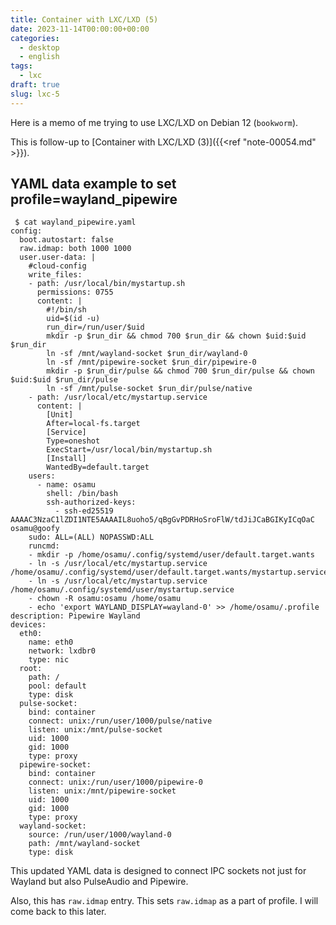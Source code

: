 ```yaml
---
title: Container with LXC/LXD (5)
date: 2023-11-14T00:00:00+00:00
categories:
  - desktop
  - english
tags:
  - lxc
draft: true
slug: lxc-5
---
```


Here is a memo of me trying to use LXC/LXD on Debian 12 (`bookworm`).

This is follow-up to [Container with LXC/LXD (3)]({{<ref "note-00054.md" >}}).

## YAML data example to set profile=wayland_pipewire

```
 $ cat wayland_pipewire.yaml
config:
  boot.autostart: false
  raw.idmap: both 1000 1000
  user.user-data: |
    #cloud-config
    write_files:
    - path: /usr/local/bin/mystartup.sh
      permissions: 0755
      content: |
        #!/bin/sh
        uid=$(id -u)
        run_dir=/run/user/$uid
        mkdir -p $run_dir && chmod 700 $run_dir && chown $uid:$uid $run_dir
        ln -sf /mnt/wayland-socket $run_dir/wayland-0
        ln -sf /mnt/pipewire-socket $run_dir/pipewire-0
        mkdir -p $run_dir/pulse && chmod 700 $run_dir/pulse && chown $uid:$uid $run_dir/pulse
        ln -sf /mnt/pulse-socket $run_dir/pulse/native
    - path: /usr/local/etc/mystartup.service
      content: |
        [Unit]
        After=local-fs.target
        [Service]
        Type=oneshot
        ExecStart=/usr/local/bin/mystartup.sh
        [Install]
        WantedBy=default.target
    users:
      - name: osamu
        shell: /bin/bash
        ssh-authorized-keys:
          - ssh-ed25519 AAAAC3NzaC1lZDI1NTE5AAAAIL8uoho5/qBgGvPDRHoSroFlW/tdJiJCaBGIKyICqOaC osamu@goofy
    sudo: ALL=(ALL) NOPASSWD:ALL
    runcmd:
    - mkdir -p /home/osamu/.config/systemd/user/default.target.wants
    - ln -s /usr/local/etc/mystartup.service /home/osamu/.config/systemd/user/default.target.wants/mystartup.service
    - ln -s /usr/local/etc/mystartup.service /home/osamu/.config/systemd/user/mystartup.service
    - chown -R osamu:osamu /home/osamu
    - echo 'export WAYLAND_DISPLAY=wayland-0' >> /home/osamu/.profile
description: Pipewire Wayland
devices:
  eth0:
    name: eth0
    network: lxdbr0
    type: nic
  root:
    path: /
    pool: default
    type: disk
  pulse-socket:
    bind: container
    connect: unix:/run/user/1000/pulse/native
    listen: unix:/mnt/pulse-socket
    uid: 1000
    gid: 1000
    type: proxy
  pipewire-socket:
    bind: container
    connect: unix:/run/user/1000/pipewire-0
    listen: unix:/mnt/pipewire-socket
    uid: 1000
    gid: 1000
    type: proxy
  wayland-socket:
    source: /run/user/1000/wayland-0
    path: /mnt/wayland-socket
    type: disk
```

This updated YAML data is designed to connect IPC sockets not just for Wayland
but also PulseAudio and Pipewire.

Also, this has `raw.idmap` entry.  This sets `raw.idmap` as a part of profile.
I will come back to this later.





<!--

https://documentation.ubuntu.com/lxd/en/latest/userns-idmap/
Idmaps for user namespace
LXD runs safe containers. This is achieved mostly through the use of user namespaces which make it possible to run containers unprivileged, greatly limiting the attack surface.

User namespaces work by mapping a set of UIDs and GIDs on the host to a set of UIDs and GIDs in the container.

For example, we can define that the host UIDs and GIDs from 100000 to 165535 may be used by LXD and should be mapped to UID/GID 0 through 65535 in the container.

As a result a process running as UID 0 in the container will actually be running as UID 100000.

Allocations should always be of at least 65536 UIDs and GIDs to cover the POSIX range including root (0) and nobody (65534).

Kernel support
User namespaces require a kernel >= 3.12, LXD will start even on older kernels but will refuse to start containers.

Allowed ranges
On most hosts, LXD will check /etc/subuid and /etc/subgid for allocations for the lxd user and on first start, set the default profile to use the first 65536 UIDs and GIDs from that range.

If the range is shorter than 65536 (which includes no range at all), then LXD will fail to create or start any container until this is corrected.

If some but not all of /etc/subuid, /etc/subgid, newuidmap (path lookup) and newgidmap (path lookup) can be found on the system, LXD will fail the startup of any container until this is corrected as this shows a broken shadow setup.

If none of those files can be found, then LXD will assume a 1000000000 UID/GID range starting at a base UID/GID of 1000000.

This is the most common case and is usually the recommended setup when not running on a system which also hosts fully unprivileged containers (where the container runtime itself runs as a user).

Varying ranges between hosts
The source map is sent when moving containers between hosts so that they can be remapped on the receiving host.

Different idmaps per container
LXD supports using different idmaps per container, to further isolate containers from each other. This is controlled with two per-container configuration keys, security.idmap.isolated and security.idmap.size.

Containers with security.idmap.isolated will have a unique ID range computed for them among the other containers with security.idmap.isolated set (if none is available, setting this key will simply fail).

Containers with security.idmap.size set will have their ID range set to this size. Isolated containers without this property set default to a ID range of size 65536; this allows for POSIX compliance and a nobody user inside the container.

To select a specific map, the security.idmap.base key will let you override the auto-detection mechanism and tell LXD what host UID/GID you want to use as the base for the container.

These properties require a container reboot to take effect.

Custom idmaps
LXD also supports customizing bits of the idmap, e.g. to allow users to bind mount parts of the host’s file system into a container without the need for any UID-shifting file system. The per-container configuration key for this is raw.idmap, and looks like:

both 1000 1000
uid 50-60 500-510
gid 100000-110000 10000-20000
The first line configures both the UID and GID 1000 on the host to map to UID 1000 inside the container (this can be used for example to bind mount a user’s home directory into a container).

The second and third lines map only the UID or GID ranges into the container, respectively. The second entry per line is the source ID, i.e. the ID on the host, and the third entry is the range inside the container. These ranges must be the same size.

This property requires a container reboot to take effect.

https://discuss.linuxcontainers.org/t/need-id-mapping-root-and-user-in-container-to-same-user-in-host/15461
Need ID mapping root and user in container to same user in host
...
This is not possible AFAIK. So what I did?

lxc config set t7 raw.idmap "both 1000 0"
This maps my user in the host (1000:1000) to the root user into the LXD container.

What did I get?: my docker containers running inside the LXD container can manage devices and resources as root, and they can access all the directory binds that I need (owned by user 1000:1000 in the host).


https://gihyo.jp/admin/serial/01/ubuntu-recipe/0479
第479回
LXDコンテナとホストの間でファイルを共有する方法


ホストのディレクトリーツリーをbind mountする
名前空間による制限により、コンテナからホストのルートファイルシステムを直接見ることはできません。またAppArmorにより、コンテナ内部からのブロックファイルのmountは禁止されています。もしコンテナとホストの間、もしくは同じホスト上のコンテナ間でファイルやディレクトリを共有したい場合は、コンテナの設定でbind mountする方法が便利です。

$ lxc config device add sample share disk source=/srv/shared path=/srv/shared
上記のコマンドはホストの/srv/shared（source=オプション）を、コンテナ内部の/srv/shared（path=オプション）としてbind mountします。つまりホストとコンテナで/srv/sharedを共有できるというわけです。

lxc configによる設定は永続的に反映されますので、コンテナの再起動を行ってもそのまま残っています。

$ lxc config show sample
（中略）
devices:
  nfsdir:
    path: /srv/shared
    source: /srv/shared
    type: disk
（後略）
この方法のメリットは、ホスト側のファイルシステムに関係なく同じ方法でコンテナと共有できることです。たとえばコンテナの内部からNFSディレクトリをmountする場合も、一度ホスト側でNFSディレクトリをmountしておけば、それをそのままコンテナにbind mountできるのです。よって同じホスト上のコンテナ間だけでなく、ネットワーク越しのコンテナ間ともファイルやディレクトリを共有できます。

ただしlxc fileと異なり、UID等のマッピングの変更は行いません。よってコンテナの一般ユーザーで作ったファイルやディレクトリのオーナーは、ホストから見るととても大きなUIDを持っていることになります。

ホストとコンテナでUID等を一致させる
bind mountによる共有ディレクトリを使う場合、ホストとコンテナで一般ユーザーのUID等を一致させたほうが便利です。つまりコンテナのUID=1000はホストでもUID=1000にします。もちろんrootを一致させるとそれはとどのつまり「ほぼ特権コンテナ」となりますので、非特権コンテナにしておく意味が薄れます。あくまで「普段使うユーザー」のみUIDを一致させるのです。理想的にはそのユーザーはsudoグループに入っていないほうがいいでしょう。

UID等のマッピングは/etc/subuid、/etc/subgidファイルで管理しています。UID=1000、GID=1000のユーザーとグループはホストとコンテナで一致したい場合は次のように設定します。

$ echo "root:1000:1" | sudo tee -a /etc/subuid
$ echo "root:1000:1" | sudo tee -a /etc/subgid
このうちrootは今回設定したUID等のマッピングを許可するユーザーです。LXDの場合はrootがコンテナ起動時にマッピングを行うのでrootにしています。書式は「USER:START:COUNT」です。上記設定の場合は、「⁠ID=1000から1つ」になります。もちろん「1」を「100」にして複数のUIDをマッピングすることも可能です。

コンテナ内部のマッピングに関する設定は、コンテナごとに行います。

$ lxc config set sample raw.idmap 'both 1000 1000'
「both」はUIDとGID両方に同じ値を設定するパラメーターです。書式は「both HOST_ID CONTAINER_ID」となります。HOST_IDにはホスト上のUID/GIDを、CONTAINER_IDにはHOST_IDをコンテナの中にマップした時のIDを記述します。言い換えると「ホスト上のUID/GID 1000をコンテナ上のUID/GID 1000として扱う」ということです。

もしUID/GIDを異なる値にしたい場合はbothのかわりにuidやgidを使います。

ホスト上のUID=1010をコンテナ上ではUID=1000として扱いたい場合
uid 1010 1000

ホスト上のGID=1011をコンテナ上ではGID=1000として扱いたい場合
gid 1011 1000
uidとgidを同時に設定したい場合は、改行でつなぎます。しかしながらlxc configコマンドは直接改行を扱えません。そこで設定内容を標準入力から受け付けるようにして、そこにパイプで設定内容を流し込みます。

$ echo -e "uid 1010 1000\ngid 1011 1000" | lxc config set xenial raw.idmap -
ハイフンをつないで範囲を指定することも可能です。この場合、マッピング元とマッピング先の個数が同じになるようにしてください。

変更した設定を反映するには、一度そのコンテナを再起動します。冒頭と同じようにプロセスのUIDをコンテナとホストで比べたら、UID=0はマッピングされているものの、UID=1000はコンテナとホストで一致していることがわかるはずです。

これらを組み合わせれば、ホスト・コンテナ間のファイルやディレクトリのアクセス権をそれなりにコントロールできることでしょう。
---------------
https://stgraber.org/2017/06/15/custom-user-mappings-in-lxd-containers/
Introduction
As you may know, LXD uses unprivileged containers by default.
The difference between an unprivileged container and a privileged one is whether the root user in the container is the “real” root user (uid 0 at the kernel level).

The way unprivileged containers are created is by taking a set of normal UIDs and GIDs from the host, usually at least 65536 of each (to be POSIX compliant) and mapping those into the container.

The most common example and what most LXD users will end up with by default is a map of 65536 UIDs and GIDs, with a host base id of 100000. This means that root in the container (uid 0) will be mapped to the host uid 100000 and uid 65535 in the container will be mapped to uid 165535 on the host. UID/GID 65536 and higher in the container aren’t mapped and will return an error if you attempt to use them.

From a security point of view, that means that anything which is not owned by the users and groups mapped into the container will be inaccessible. Any such resource will show up as being owned by uid/gid “-1” (rendered as 65534 or nobody/nogroup in userspace). It also means that should there be a way to escape the container, even root in the container would find itself with just as much privileges on the host as a nobody user.

LXD does offer a number of options related to unprivileged configuration:

Increasing the size of the default uid/gid map
Setting up per-container maps
Punching holes into the map to expose host users and groups
Increasing the size of the default map
As mentioned above, in most cases, LXD will have a default map that’s made of 65536 uids/gids.

In most cases you won’t have to change that. There are however a few cases where you may have to:

You need access to uid/gid higher than 65535.
This is most common when using network authentication inside of your containers.
You want to use per-container maps.
In which case you’ll need 65536 available uid/gid per container.
You want to punch some holes in your container’s map and need access to host uids/gids.
The default map is usually controlled by the “shadow” set of utilities and files. On systems where that’s the case, the “/etc/subuid” and “/etc/subgid” files are used to configure those maps.

On systems that do not have a recent enough version of the “shadow” package. LXD will assume that it doesn’t have to share uid/gid ranges with anything else and will therefore assume control of a billion uids and gids, starting at the host uid/gid 100000.

But the common case, is a system with a recent version of shadow.
An example of what the configuration may look like is:

stgraber@castiana:~$ cat /etc/subuid
lxd:100000:65536
root:100000:65536

stgraber@castiana:~$ cat /etc/subgid
lxd:100000:65536
root:100000:65536
The maps for “lxd” and “root” should always be kept in sync. LXD itself is restricted by the “root” allocation. The “lxd” entry is used to track what needs to be removed if LXD is uninstalled.

Now if you want to increase the size of the map available to LXD. Simply edit both of the files and bump the last value from 65536 to whatever size you need. I tend to bump it to a billion just so I don’t ever have to think about it again:

stgraber@castiana:~$ cat /etc/subuid
lxd:100000:1000000000
root:100000:1000000000

stgraber@castiana:~$ cat /etc/subgid
lxd:100000:1000000000
root:100000:100000000
After altering those files, you need to restart LXD to have it detect the new map:

root@vorash:~# systemctl restart lxd
root@vorash:~# cat /var/log/lxd/lxd.log
lvl=info msg="LXD 2.14 is starting in normal mode" path=/var/lib/lxd t=2017-06-14T21:21:13+0000
lvl=warn msg="CGroup memory swap accounting is disabled, swap limits will be ignored." t=2017-06-14T21:21:13+0000
lvl=info msg="Kernel uid/gid map:" t=2017-06-14T21:21:13+0000
lvl=info msg=" - u 0 0 4294967295" t=2017-06-14T21:21:13+0000
lvl=info msg=" - g 0 0 4294967295" t=2017-06-14T21:21:13+0000
lvl=info msg="Configured LXD uid/gid map:" t=2017-06-14T21:21:13+0000
lvl=info msg=" - u 0 1000000 1000000000" t=2017-06-14T21:21:13+0000
lvl=info msg=" - g 0 1000000 1000000000" t=2017-06-14T21:21:13+0000
lvl=info msg="Connecting to a remote simplestreams server" t=2017-06-14T21:21:13+0000
lvl=info msg="Expiring log files" t=2017-06-14T21:21:13+0000
lvl=info msg="Done expiring log files" t=2017-06-14T21:21:13+0000
lvl=info msg="Starting /dev/lxd handler" t=2017-06-14T21:21:13+0000
lvl=info msg="LXD is socket activated" t=2017-06-14T21:21:13+0000
lvl=info msg="REST API daemon:" t=2017-06-14T21:21:13+0000
lvl=info msg=" - binding Unix socket" socket=/var/lib/lxd/unix.socket t=2017-06-14T21:21:13+0000
lvl=info msg=" - binding TCP socket" socket=[::]:8443 t=2017-06-14T21:21:13+0000
lvl=info msg="Pruning expired images" t=2017-06-14T21:21:13+0000
lvl=info msg="Updating images" t=2017-06-14T21:21:13+0000
lvl=info msg="Done pruning expired images" t=2017-06-14T21:21:13+0000
lvl=info msg="Done updating images" t=2017-06-14T21:21:13+0000
root@vorash:~#
As you can see, the configured map is logged at LXD startup and can be used to confirm that the reconfiguration worked as expected.

You’ll then need to restart your containers to have them start using your newly expanded map.

Per container maps
Provided that you have a sufficient amount of uid/gid allocated to LXD, you can configure your containers to use their own, non-overlapping allocation of uids and gids.

This can be useful for two reasons:

You are running software which alters kernel resource ulimits.
Those user-specific limits are tied to a kernel uid and will cross container boundaries leading to hard to debug issues where one container can perform an action but all others are then unable to do the same.
You want to know that should there be a way for someone in one of your containers to somehow get access to the host that they still won’t be able to access or interact with any of the other containers.
The main downsides to using this feature are:

It’s somewhat wasteful with using 65536 uids and gids per container.
That being said, you’d still be able to run over 60000 isolated containers before running out of system uids and gids.
It’s effectively impossible to share storage between two isolated containers as everything written by one will be seen as -1 by the other. There is ongoing work around virtual filesystems in the kernel that will eventually let us get rid of that limitation.
To have a container use its own distinct map, simply run:

stgraber@castiana:~$ lxc config set test security.idmap.isolated true
stgraber@castiana:~$ lxc restart test
stgraber@castiana:~$ lxc config get test volatile.last_state.idmap
[{"Isuid":true,"Isgid":false,"Hostid":165536,"Nsid":0,"Maprange":65536},{"Isuid":false,"Isgid":true,"Hostid":165536,"Nsid":0,"Maprange":65536}]
The restart step is needed to have LXD remap the entire filesystem of the container to its new map.
Note that this step will take a varying amount of time depending on the number of files in the container and the speed of your storage.

As can be seen above, after restart, the container is shown to have its own map of 65536 uids/gids.

If you want LXD to allocate more than the default 65536 uids/gids to an isolated container, you can bump the size of the allocation with:

stgraber@castiana:~$ lxc config set test security.idmap.size 200000
stgraber@castiana:~$ lxc restart test
stgraber@castiana:~$ lxc config get test volatile.last_state.idmap
[{"Isuid":true,"Isgid":false,"Hostid":165536,"Nsid":0,"Maprange":200000},{"Isuid":false,"Isgid":true,"Hostid":165536,"Nsid":0,"Maprange":200000}]
If you’re trying to allocate more uids/gids than are left in LXD’s allocation, LXD will let you know:

stgraber@castiana:~$ lxc config set test security.idmap.size 2000000000
error: Not enough uid/gid available for the container.
Direct user/group mapping
The fact that all uids/gids in an unprivileged container are mapped to a normally unused range on the host means that sharing of data between host and container is effectively impossible.

Now, what if you want to share your user’s home directory with a container?

The obvious answer to that is to define a new “disk” entry in LXD which passes your home directory to the container:

stgraber@castiana:~$ lxc config device add test home disk source=/home/stgraber path=/home/ubuntu
Device home added to test
So that was pretty easy, but did it work?

stgraber@castiana:~$ lxc exec test -- bash
root@test:~# ls -lh /home/
total 529K
drwx--x--x 45 nobody nogroup 84 Jun 14 20:06 ubuntu
No. The mount is clearly there, but it’s completely inaccessible to the container.
To fix that, we need to take a few extra steps:

Allow LXD’s use of our user uid and gid
Restart LXD to have it load the new map
Set a custom map for our container
Restart the container to have the new map apply
stgraber@castiana:~$ printf "lxd:$(id -u):1\nroot:$(id -u):1\n" | sudo tee -a /etc/subuid
lxd:201105:1
root:201105:1

stgraber@castiana:~$ printf "lxd:$(id -g):1\nroot:$(id -g):1\n" | sudo tee -a /etc/subgid
lxd:200512:1
root:200512:1

stgraber@castiana:~$ sudo systemctl restart lxd

stgraber@castiana:~$ printf "uid $(id -u) 1000\ngid $(id -g) 1000" | lxc config set test raw.idmap -

stgraber@castiana:~$ lxc restart test
At which point, things should be working in the container:

stgraber@castiana:~$ lxc exec test -- su ubuntu -l
ubuntu@test:~$ ls -lh
total 119K
drwxr-xr-x 5  ubuntu ubuntu 8 Feb 18 2016 data
drwxr-x--- 4  ubuntu ubuntu 6 Jun 13 17:05 Desktop
drwxr-xr-x 3  ubuntu ubuntu 28 Jun 13 20:09 Downloads
drwx------ 84 ubuntu ubuntu 84 Sep 14 2016 Maildir
drwxr-xr-x 4  ubuntu ubuntu 4 May 20 15:38 snap
ubuntu@test:~$

Conclusion
User namespaces, the kernel feature that makes those uid/gid mappings possible is a very powerful tool which finally made containers on Linux safe by design. It is however not the easiest thing to wrap your head around and all of that uid/gid map math can quickly become a major issue.

In LXD we’ve tried to expose just enough of those underlying features to be useful to our users while doing the actual mapping math internally. This makes things like the direct user/group mapping above significantly easier than it otherwise would be.

Going forward, we’re very interested in some of the work around uid/gid remapping at the filesystem level, this would let us decouple the on-disk user/group map from that used for processes, making it possible to share data between differently mapped containers and alter the various maps without needing to also remap the entire filesystem.

Extra information
The main LXD website is at: https://linuxcontainers.org/lxd
Development happens on Github at: https://github.com/lxc/lxd
Discussion forun: https://discuss.linuxcontainers.org
Mailing-list support happens on: https://lists.linuxcontainers.org
IRC support happens in: #lxcontainers on irc.freenode.net
Try LXD online: https://linuxcontainers.org/lxd/try-it


----
https://stackoverflow.com/questions/71738168/linux-container-failed-to-set-up-id-mapping


your mappings look quite wrong... syntax should be :

/etc/subuid

[local unprivileged user on the host that will run the container]:[uid on the host start at(this is inexisting uid on the host and it is ok)]:[number/range of uid to map]

e.g : toto:100000:65535

/etc/subuid

[local unprivileged group on the host that will run the container]:[guid on the host start at(this is inexisting gid on the host and it is ok)]:[number/range of uid to map]

e.g : toto:100000:65535

config

then, in the config file of the container, if you want to restrict the access further, you can do some specific mappings:

lxc.idmap = u 0 100000 1

lxc.idmap = g 0 100000 1

lxc.idmap = u 33 100033 1

lxc.idmap = g 33 100033 1

will map the uid and gid 0 (root) in the container to uid and gid 100000 on the host

will map the uid and gid 33 (www-data) in the container to uid and gid 100033 on the host

--------------

LXDのコンテナ中でホストのホームディレクトリを読み書きする方法
https://qiita.com/m-shibata/items/2969ab84bab9235d25f0
https://ubuntu.com/blog/mounting-your-home-directory-in-lxd
Mounting your home directory in LXD
As of LXD stable 2.0.8 and feature release 2.6, LXD has support for various UID and GID map related manipulaions. A common question is: “How do I bind-mount my home directory into a container?” and before the answer was “well, it’s complicated but you can do it; it’s slightly less complicated if you do it in privleged containers”. However, with this feature, now you can do it very easily in unprivileged containers.

First, find out your uid on the host:

$ id
uid=1000(tycho) gid=1000(tycho) groups=1000(tycho),4(adm),24(cdrom),27(sudo),30(dip),46(plugdev),112(lpadmin),124(sambashare),129(libvirtd),149(lxd),150(sbuild)
On standard Ubuntu hosts, the uid of the first user is 1000. Now, we need to allow LXD to remap to remap this id; you’ll need an additional entry for root to do this:

$ echo 'root:1000:1' | sudo tee -a /etc/subuid /etc/subgid
Now, create a container, and set the idmap up to map both uid and gid 1000 to uid and gid 1000 inside the container.

$ lxc init ubuntu-daily:z zesty
Creating zesty

$ lxc config set zesty raw.idmap 'both 1000 1000'
Finally, set up your home directory to be mounted in the container:

$ lxc config device add zesty homedir disk source=/home/tycho path=/home/ubuntu
And leave an insightful message for users of the container:

$ echo 'meshuggah rocks' >> message
Finally, start your container and read the message:

$ lxc start zesty
$ lxc exec zesty cat /home/ubuntu/message
meshuggah rocks
And enjoy the insight offered to you by your home directory 🙂


Sunday, August 28, 2022
LXD Containers for Wayland GUI Apps
https://blog.swwomm.com/2022/08/lxd-containers-for-wayland-gui-apps.html

---
Install any OS via ISO in a Virtual machine/VM
https://discuss.linuxcontainers.org/t/install-any-os-via-iso-in-a-virtual-machine-vm/9281
Windows VM:
Take a look at: Running virtual machines with LXD 4.0 147
or:
How to run a Windows virtual machine on LXD on Linux 141

Linux VM:

Start an empty VM with:
Note: Change VM-name to a custom name you choose.

lxc init VM-name --empty --vm

Note: In some cases it might be required to disable SecureBoot, when it blocks the .iso file (Recommendation: Disable only when necessary!).
You can do this, either by adding -c security.secureboot=false to the init/launch command
or by modifying the config key of an existing VM with: lxc config set VM-name security.secureboot=false.

Grow the VMs filesystem size:
The default size is mostly too small.
You can choose what size you think is reasonable, in this example I use 15 Gigabyte (GB).

lxc config device override VM-name root size=15GB

Add the .iso file to the VM via a disk device:
Note: Adjust the values accordingly.

lxc config device add VM-name custom-device-name disk source=/home/user/pathtoiso/isoname.iso

Start the VM with GUI:
lxc start VM-name --console=vga

--console=vga will open a VGA console.

(Note: You maybe need to install additional software for this, see GUI in Virtual Machines/VMs)

Remove disk device:
After installation you can remove the disk device, with:
lxc config device remove VM-name device-name

(optional) Convert your VM to an image:
So you can use it in the future.

lxc publish VM-name --alias custom-image-name


-----------
https://ubuntu.com/tutorials/how-to-launch-an-instantly-functional-linux-desktop-vm-with-lxd#2-initiate-an-ubuntu-desktop-vm
How to launch an instantly functional Linux desktop VM with LXD

The full command for launching an Ubuntu 22.04 VM would then look like this:

lxc launch images:ubuntu/22.04/desktop ubuntu --vm -c limits.cpu=4 -c limits.memory=4GiB --console=vga


Launching an Archlinux Desktop VM is similar to what we’ve done previously with Ubuntu, with a single addition - disabling secure boot.

The full command for launching an Archlinux VM would then look like this:

lxc launch images:archlinux/desktop-gnome archlinux --vm -c security.secureboot=false -c limits.cpu=4 -c limits.memory=4GiB --console=vga



----------

How to run Docker inside LXD containers
https://ubuntu.com/tutorials/how-to-run-docker-inside-lxd-containers#1-overview

Btrfs is one of the storage pools Docker supports natively, so we should create a new btrfs storage pool and we will call it “docker”:

lxc storage create docker btrfs

Now we can create a new LXD instance and call it “demo”:

lxc launch images:ubuntu/20.04 demo

We can proceed and create a new storage volume on the “docker” storage pool created earlier:

lxc storage volume create docker demo

We will attach it to the “demo” container and call the device being added as “docker”. Source volume is “demo” we created earlier, and we want that volume to be used for /var/lib/docker:

lxc config device add demo docker disk pool=docker source=demo path=/var/lib/docker

We need to add additional configuration so that Docker works well inside the container.

First we should allow nested containers required for Docker. Then, there are two additional security options needed - to intercept and emulate system calls. This normally wouldn’t be allowed inside LXD default unprivileged containers, but Docker relies on it for its layers, so it is okay to enable it.

lxc config set demo security.nesting=true security.syscalls.intercept.mknod=true security.syscalls.intercept.setxattr=true

To apply these changes, we need to restart the instance:

lxc restart demo




3. Install Docker
To install Docker, we start by going inside the container:

lxc exec demo bash

Now we can follow the normal Docker installation instructions. Paste the following command:

sudo apt-get update

 sudo apt-get install \
 ca-certificates \
 curl \
 gnupg \
  lsb-release
Now we need to add Docker’s official GPG key:

curl -fsSL https://download.docker.com/linux/ubuntu/gpg | sudo gpg \
--dearmor -o /usr/share/keyrings/docker-archive-keyring.gpg
And now we can install the Docker repository:

echo \
"deb [arch=$(dpkg --print-architecture) signed-by=/usr/share/keyrings/docker-archive-keyring.gpg] https://download.docker.com/linux/ubuntu \
$(lsb_release -cs) stable" | sudo tee /etc/apt/sources.list.d/docker.list > /dev/null
Finally, we can install Docker itself:

sudo apt-get update
sudo apt-get install docker-ce docker-ce-cli containerd.io


4. Test your Docker container
Now we have Docker up and running. Let’s test it by running an Ubuntu Docker container:

docker run -it ubuntu bash

And we can run the following to check that the processes are running correctly:

ps aux

And that’s it! Now you have a working Ubuntu Docker container inside of an LXD container. You can use it, or you can spin up another Docker image and proceed to use it according to your needs.

5. Additional information
Vast majority of Docker images will run fine inside LXD containers. However, few might not run properly. The reason for this is that LXD runs all its container unprivileged by default, which limits some of the actions of the user. Docker, on the other hand, runs privileged containers, and some actions might expect more privileges than LXD gives them, causing potential failures. For example, if you’re running something inside a docker container that expects to run as root, it won’t be able to do actions as a real root user but rather only as root inside of the LXD container, which is more constrained.

-----
https://ubuntu.com/blog/howto-automatically-import-your-public-ssh-keys-into-lxd-instances
Just another reason why LXD is so awesome…

You can easily configure your own cloud-init configuration into your LXD instance profile.

In my case, I want cloud-init to automatically ssh-import-id kirkland, to fetch my keys from Launchpad.  Alternatively, I could use gh:dustinkirkland to fetch my keys from Github.

Here’s how!

First, edit your default LXD profile (or any other, for that matter):

$ lxc profile edit default
Then, add the config snippet, like this:

config:
  user.vendor-data: |
    #cloud-config
    users:
      - name: root
        ssh-import-id: gh:dustinkirkland
        shell: /bin/bash
description: Default LXD profile
devices:
  eth0:
    name: eth0
    nictype: bridged
    parent: lxdbr0
    type: nic
name: default
Save and quit in your interactive editor, and then launch a new instance:

$ lxc launch ubuntu:x
Creating amazed-manatee
Starting amazed-manatee
Find your instance’s IP address:

$ lxc list
+----------------+---------+----------------------+----------------------------------------------+------------+-----------+
|      NAME      |  STATE  |         IPV4         |                     IPV6                     |    TYPE    | SNAPSHOTS |
+----------------+---------+----------------------+----------------------------------------------+------------+-----------+
| amazed-manatee | RUNNING | 10.163.22.135 (eth0) | fdce:be5e:b787:f7d2:216:3eff:fe1c:773 (eth0) | PERSISTENT | 0         |
+----------------+---------+----------------------+----------------------------------------------+------------+-----------+
And now SSH in!

$ ssh ubuntu@10.163.22.135
$ ssh -6 ubuntu@fdce:be5e:b787:f7d2:216:3eff:fe1c:773
Enjoy!

:-Dustin

---------
https://ubuntu.com/blog/publishing-lxd-images
While some work remains to be done for ‘lxc publish’, the current support is sufficient to show a full cycle of image workload with lxd.

Ubuntu Wily comes with systemd by default. Sometimes you might need a Wily container with upstart. And to repeatedly reproduce some tests on Wily with upstart, you might want to create a container image.

# lxc remote add lxc images.linuxcontainers.org
# lxc launch lxc:ubuntu/wily/amd64 w1
# lxc exec w1 -- apt-get -y install upstart-bin upstart-sysv
# lxc stop w1
# lxc publish --public w1 --alias=wily-with-upstart
# lxc image copy wily-with-upstart remote:  # optional
Now you can start a new container using

# lxc launch wily-with-upstart w-test-1
# lxc exec w-test-1 -- ls -alh /sbin/init
lrwxrwxrwx 1 root root 7 May 18 10:20 /sbin/init -> upstart
# lxc exec w-test-1 run-my-tests

-------
https://www.cyberciti.biz/faq/how-to-add-or-mount-directory-in-lxd-linux-container/
How to add or mount directory in LXD (Linux container)
Author: Vivek Gite Last updated: September 18, 2023 9 comments
See all LXD related Howtos/TutorialsIhave two LXD containers running. One is for Nginx, and another is for processing data. I need to share data between two containers. How do I add or mount a shared directory between two?

One can manage devices of running containers using lxc command. To add devices such as directory to containers, use lxc config device add command. This page explains how to add a host directory to an LXD container
Tutorial details
Difficulty level	Intermediate
Root privileges	Yes
Requirements	Linux terminal
Category	LXD
Prerequisites	LXD
OS compatibility	Alma • Alpine • Arch • Debian • Fedora • Linux • Mint • openSUSE • Pop!_OS • RHEL • Rocky • Stream • SUSE • Ubuntu
Est. reading time	4 minutes

nixCraft: Privacy First, Reader Supported
nixCraft is a one-person operation. I create all the content myself, with no help from AI or ML. I keep the content accurate and up-to-date.
Your privacy is my top priority. I don’t track you, show you ads, or spam you with emails. Just pure content in the true spirit of Linux and FLOSS.
Fast and clean browsing experience. nixCraft is designed to be fast and easy to use. You won’t have to deal with pop-ups, ads, cookie banners, or other distractions.
Support independent content creators. nixCraft is a labor of love, and it’s only possible thanks to the support of our readers. If you enjoy the content, please support us on Patreon or share this page on social media or your blog. Every bit helps.
Join Patreon ➔
How add or mount directory in LXD/LXC
The procedure to mount directories in LXD as follows:

Open the terminal application
For remote LXD/Linux server login using the ssh command
To mount the host’s /wwwdata/ directory onto /var/www/html/ in the LXD container named c1, run:

lxc config device add c1 sharedwww disk source=/wwwdata/ path=/var/www/html/
Verify that directory has been mounted onto c1 container by running:

lxc exec c1 -- "ls /var/www/html"
Let us see all steps in detail for mounting directories as both in read-only and read/write mode onto containers.

Mounting your home directory in LXD (read-only)
The syntax is as follows:
lxc config device add {container-name} {name} disk source={/path/to/source/dir/} path={/path/to/dest/onto/container/}

Let us create a new container named c1:
lxc launch images:centos/8/amd64 c1
lxc list c1

Create a new directory named /dest/ onto container named c1, run:
lxc exec c1 -- "mkdir /dest/"
lxc exec c1 -- "ls -ld /dest/"

Mount your $HOME (/home/vivek/) directory onto c1 at /dest/ in read only:
lxc config device add c1 myhomedir disk source=$HOME path=/dest/

OR
lxc config device add c1 myhomedir disk source=/home/vivek/ path=/dest/

Please note that if /dest/ directory does not exist, it will be created automatically by above lxc command. Now that disk added onto c1, verify it:
lxc config device show c1

Restart the container to verify that settings remain valid:
lxc restart c1
lxc config device show c1
## login onto c1 container ##
lxc exec c1 bash
cd /dest/
ls -l
## is it read-only or read-write? ##
mkdir foo
exit

Adding a shared host directory to an LXD Container
How to remove/delete/unmount directory from an LXD container
To remove container devices such as disk named myhomedir from c1 container, run:
lxc config device remove c1 myhomedir
Device myhomedir removed from c1

Verify it:
lxc config device show c1

Add a shared host directory to an LXC/LXD container (read-write mode)
By default, the root user is not allowed to modify files inside containers from a host. It is a security feature of LXD. In other words, you need to remap your user ID if you need read-write access for mounted folders.

The subordinate gid file
Each line in /etc/subgid contains a user name and a range of subordinate group ids that user is allowed to use. This file specifies the group IDs that ordinary users can use, with the newgidmap command, to configure gid mapping in a user namespace. This is specified with three fields delimited by colons (“:). Use the cat command:
cat /etc/subgid

Sample outputs:

vivek:100000:65536
Where fields are:

vivek – Login name or UID on host
100000 – Numerical subordinate group ID
65536 – Numerical subordinate group ID count
The subordinate uid file
Again, each line in /etc/subuid contains a user name and a range of subordinate user ids that user is allowed to use. This file specifies the user IDs that ordinary users can use, with the newuidmap command, to configure uid mapping in a user namespace. To view this file, run:
cat /etc/subuid

Sample outputs:

vivek:100000:65536
How to allow LXD to remap your user ID on the host
Use the id command to find out your uid/gid:
id

Sample outputs:

uid=1000(vivek) gid=1000(vivek) groups=1000(vivek),4(adm),24(cdrom),27(sudo),30(dip),46(plugdev),115(lpadmin),116(sambashare),998(lxd)
Next, I am going to allow the LXD demon which is running as root to remap my host’s user ID inside a container:
echo "root:1000:1" | sudo tee -a /etc/subuid /etc/subgid

This is a one time set up and no need to repeat. Make sure file has been updated:
cat /etc/{subuid,subgid}

How to remap your user ID inside the container
Find UID inside the container for the user named vivek (user account must exist inside the c1):
lxc exec c1 bash
grep command '^vivek' /etc/passwd

Create a user account named if no output displayed by above grep command:
lxc exec c1 bash
adduser vivek
id vivek
exit

Type the following command to map both the UID and the GID, from the host’s UID (1000) to the c1 container’s 1000 UID (vivek):
lxc config set c1 raw.idmap "both 1000 1000"

Restart the container to settings take effect:
lxc restart c1

Finally, mount and map the directory in a read/write mode:
lxc config device add c1 myhomedir disk source=/home/vivek/ path=/home/vivek/
lxc config show c1

Test it
lxc exec c1 bash
cd /home/vivek
mkdir delta
echo "www.nixcraft.com" > test.txt
cat test.txt
rmdir delta
## back to the host ##
exit
## make sure bar.txt still exists on host ##
ls -l test.txt
cat test.txt

Linux mount directory in LXD in read and write mode
Successfully mounted hosts /home/vivek/ directory onto c1 containers in read-write mode

Conclusion
You learned how to bind-mount your Linux home directory in LXD either in read-only or read-write mode by mapping UID/GID. This feature is handy to mount high availability storage into a container. See LXD project docs for more info.


----
TO READ
https://stgraber.org/
https://stgraber.org/2017/06/15/custom-user-mappings-in-lxd-containers/
https://ubuntu.com/blog/nested-containers-in-lxd
https://ubuntu.com/blog/network-management-with-lxd-2-3
https://ubuntu.com/blog/container-to-container-networking-the-bits-have-hit-the-fan
https://ubuntu.com/blog/live-migration-in-lxd
https://ubuntu.com/blog/on-the-road-to-lean-infrastructure
https://ubuntu.com/blog/usb-hotplug-with-lxd-containers
https://ubuntu.com/blog/maas-for-the-home

















-->


<!-- vim: set sw=4 sts=4 ai si et tw=79 ft=markdown: -->
